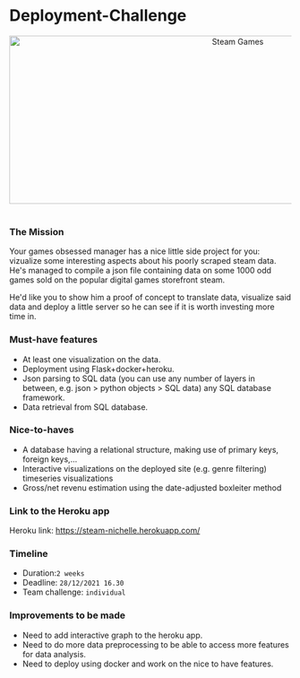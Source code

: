 # Deployment-Challenge


<center>
    <img src="https://stealthoptional.com/wp-content/uploads/2021/06/steam.jpg" alt="Steam Games" width="800" height="300" /><br><br>
</center>

### The Mission

Your games obsessed manager has a nice little side project for you: vizualize some interesting aspects about his poorly scraped steam data. He's managed to compile a json file containing data on some 1000 odd games sold on the popular digital games storefront steam.
          
He'd like you to show him a proof of concept to translate data, visualize said data and deploy a little server so he can see if it is worth investing more time in.

### Must-have features

* At least one visualization on the data.
* Deployment using Flask+docker+heroku.
* Json parsing to SQL data (you can use any number of layers in between, e.g. json > python objects > SQL data)
   any SQL database framework.
* Data retrieval from SQL database.

### Nice-to-haves

* A database having a relational structure, making use of primary keys, foreign keys,...
* Interactive visualizations on the deployed site (e.g. genre filtering)
  timeseries visualizations
* Gross/net revenu estimation using the date-adjusted boxleiter method


### Link to the Heroku app

Heroku link: https://steam-nichelle.herokuapp.com/

### Timeline

* Duration:`2 weeks`
* Deadline: `28/12/2021 16.30`
* Team challenge: `individual`

### Improvements to be made
* Need to add interactive graph to the heroku app.
* Need to do more data preprocessing to be able to access more features for data analysis.
* Need to deploy using docker and work on the nice to have features.
